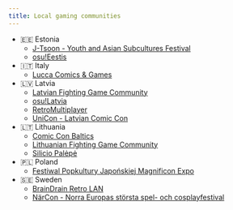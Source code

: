 ```yaml
---
title: Local gaming communities
---
```


- 🇪🇪 Estonia
  - [J-Tsoon - Youth and Asian Subcultures Festival](https://j-tsoon.ee)
  - [osu!Eestis](https://osu.ee)
- 🇮🇹 Italy
  - [Lucca Comics & Games](https://www.luccacomicsandgames.com/it/)
- 🇱🇻 Latvia
  - [Latvian Fighting Game Community](https://discord.gg/p6MsCPxcW3)
  - [osu!Latvia](https://osu.lv)
  - [RetroMultiplayer](https://retromultiplayer.com)
  - [UniCon - Latvian Comic Con](https://www.unicon.lv)
- 🇱🇹 Lithuania
  - [Comic Con Baltics](https://ccbaltics.com)
  - [Lithuanian Fighting Game Community](https://discord.gg/KEXcCe89zx)
  - [Silicio Palėpė](https://www.youtube.com/@SilicioPalepe)
- 🇵🇱 Poland
  - [Festiwal Popkultury Japońskiej Magnificon Expo](https://www.facebook.com/miohi/)
- 🇸🇪 Sweden
  - [BrainDrain Retro LAN](https://braindrainlan.com)
  - [NärCon - Norra Europas största spel- och cosplayfestival](https://www.narcon.se)
